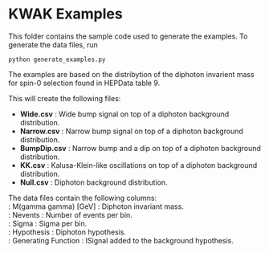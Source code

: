 # KWAK Examples

This folder contains the sample code used to generate the examples. To generate the data files, run 

    python generate_examples.py   
    
The examples are based on the distribytion of the diphoton invarient mass for spin-0 selection found in HEPData table 9.   

This will create the following files:
- **Wide.csv** : Wide bump signal on top of a diphoton background distribution.   
- **Narrow.csv** : Narrow bump signal on top of a diphoton background distribution.    
 - **BumpDip.csv** : Narrow bump and a dip on top of a diphoton background distribution.   
- **KK.csv** : Kalusa-Klein-like oscillations on top of a diphoton background distribution.   
- **Null.csv** : Diphoton background distribution.   

The data files contain the following columns:  
: M(gamma gamma) [GeV] : Diphoton invariant mass.    
: Nevents : Number of events per bin.  
: Sigma : Sigma per bin.  
: Hypothesis : Diphoton hypothesis.   
: Generating Function : ISignal added to the background hypothesis.   


